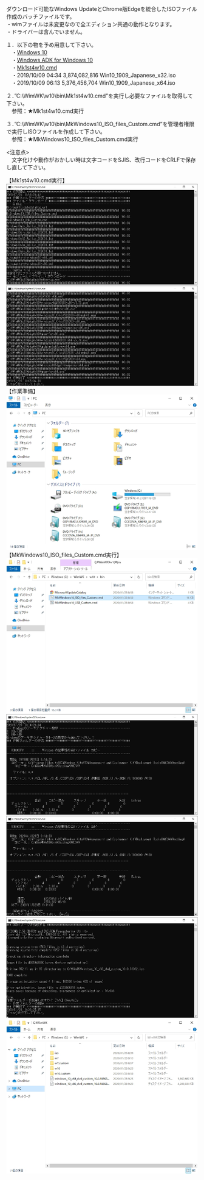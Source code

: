 ダウンロード可能なWindows UpdateとChrome版Edgeを統合したISOファイル作成のバッチファイルです。  
・wimファイルは未変更なので全エディション共通の動作となります。  
・ドライバーは含んでいません。  
  
１．以下の物を予め用意して下さい。  
　・[Windows 10](https://www.microsoft.com/ja-jp/software-download/windows10)  
　・[Windows ADK for Windows 10](https://docs.microsoft.com/ja-jp/windows-hardware/get-started/adk-install)  
　・[Mk1st4w10.cmd](https://github.com/office-itou/Windows/blob/master/Make%20ISO%20files%20for%20Window%2010/source/Mk1st4w10.cmd)  
　・2019/10/09  04:34     3,874,082,816 Win10_1909_Japanese_x32.iso  
　・2019/10/09  06:13     5,376,456,704 Win10_1909_Japanese_x64.iso  
  
２．”C:\WimWK\w10\bin\Mk1st4w10.cmd”を実行し必要なファイルを取得して下さい。  
　参照：★Mk1st4w10.cmd実行  
  
３．”C:\WimWK\w10\bin\MkWindows10_ISO_files_Custom.cmd”を管理者権限で実行しISOファイルを作成して下さい。  
　参照：★MkWindows10_ISO_files_Custom.cmd実行  
  
<注意点>  
　文字化けや動作がおかしい時は文字コードをSJIS、改行コードをCRLFで保存し直して下さい。  
  
【Mk1st4w10.cmd実行】  
![初期導入](https://github.com/office-itou/Windows/blob/master/Make%20ISO%20files%20for%20Window%2010/picture/01.%E5%88%9D%E6%9C%9F%E5%B0%8E%E5%85%A5-01.jpg)  
![初期導入](https://github.com/office-itou/Windows/blob/master/Make%20ISO%20files%20for%20Window%2010/picture/01.%E5%88%9D%E6%9C%9F%E5%B0%8E%E5%85%A5-02.jpg)  
【作業準備】  
![作業準備](https://github.com/office-itou/Windows/blob/master/Make%20ISO%20files%20for%20Window%2010/picture/02.%E4%BD%9C%E6%A5%AD%E6%BA%96%E5%82%99-01.jpg)  
【MkWindows10_ISO_files_Custom.cmd実行】  
![統合作業](https://github.com/office-itou/Windows/blob/master/Make%20ISO%20files%20for%20Window%2010/picture/03.%E7%B5%B1%E5%90%88%E4%BD%9C%E6%A5%AD-01.jpg)  
![統合作業](https://github.com/office-itou/Windows/blob/master/Make%20ISO%20files%20for%20Window%2010/picture/03.%E7%B5%B1%E5%90%88%E4%BD%9C%E6%A5%AD-02-01(Oscdimg%E5%B0%8E%E5%85%A5%E5%89%8D).jpg)  
![統合作業](https://github.com/office-itou/Windows/blob/master/Make%20ISO%20files%20for%20Window%2010/picture/03.%E7%B5%B1%E5%90%88%E4%BD%9C%E6%A5%AD-03.jpg)  
![統合作業](https://github.com/office-itou/Windows/blob/master/Make%20ISO%20files%20for%20Window%2010/picture/03.%E7%B5%B1%E5%90%88%E4%BD%9C%E6%A5%AD-04.jpg)  
![統合作業](https://github.com/office-itou/Windows/blob/master/Make%20ISO%20files%20for%20Window%2010/picture/03.%E7%B5%B1%E5%90%88%E4%BD%9C%E6%A5%AD-05.jpg)  
